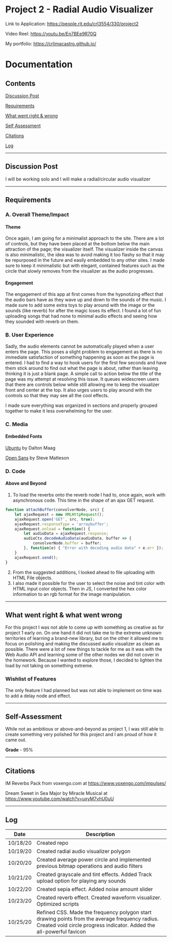 # Project 2 - Radial Audio Visualizer

Link to Application: <https://people.rit.edu/crl3554/330/project2>

Video Reel: <https://youtu.be/En7BEe9R70Q>

My portfolio: <https://crlimacastro.github.io/>

# Documentation

## Contents

[Discussion Post](#Discussion-Post)

[Requirements](#Requirements)

[What went right & wrong](#What-went-right-&-what-went-wrong)

[Self Assessment](#Self-Assessment)

[Citations](#Citations)

[Log](#Log)

------------------------------------

## Discussion Post

I will be working solo and I will make a radial/circular audio visualizer

------------------------------------

## Requirements

### A. Overall Theme/Impact

#### Theme

Once again, I am going for a minimalist approach to the site. There are a lot of controls, but they have been placed at the bottom below the main attraction of the page; the visualizer itself. The visualizer inside the canvas is also minimalistic, the idea was to avoid making it too flashy so that it may be repurposed in the future and easily embedded to any other sites. I made sure to keep it minimalistic but with elegant, contained features such as the circle that slowly removes from the visualizer as the audio progresses.

#### Engagement

The engagement of this app at first comes from the hypnotizing effect that the audio bars have as they wave up and down to the sounds of the music. I made sure to add some extra toys to play around with the image or the sounds (like reverb) for after the magic loses its effect. I found a lot of fun uploading songs that had none to minimal audio effects and seeing how they sounded with reverb on them.

### B. User Experience

Sadly, the audio elements cannot be automatically played when a user enters the page. This poses a slight problem to engagement as there is no immediate satisfaction of something happening as soon as the page is entered. I had to find a way to hook users for the first few seconds and have them stick around to find out what the page is about, rather than leaving thinking it is just a blank page. A simple call to action below the title of the page was my attempt at resolving this issue. It queues widescreen users that there are controls below while still allowing me to keep the visualizer front and center at the top. It also urges users to play around with the controls so that they may see all the cool effects.

I made sure everything was organized in sections and properly grouped together to make it less overwhelming for the user.

### C. Media

#### Embedded Fonts

[Ubuntu](https://fonts.google.com/specimen/Ubuntu) by Dalton Maag

[Open Sans](https://fonts.google.com/specimen/Open+Sans) by Steve Matteson

### D. Code

#### Above and Beyond

1. To load the reverbs onto the reverb node I had to, once again, work with asynchronous code. This time in the shape of an ajax GET request.
``` javascript
function attachBuffer(convolverNode, src) {
    let ajaxRequest = new XMLHttpRequest();
    ajaxRequest.open('GET', src, true);
    ajaxRequest.responseType = 'arraybuffer';
    ajaxRequest.onload = function() {
        let audioData = ajaxRequest.response;
        audioCtx.decodeAudioData(audioData, buffer => {
            convolverNode.buffer = buffer;
        }, function(e) { "Error with decoding audio data" + e.err });
    }
    ajaxRequest.send();
}
```
2. From the suggested additions, I looked ahead to file uploading with HTML File objects.
3. I also made it possible for the user to select the noise and tint color with HTML input color objects. Then in JS, I converted the hex color information to an rgb format for the image manipulation.


------------------------------------

## What went right & what went wrong

For this project I was not able to come up with something as creative as for project 1 early on. On one hand it did not take me to the extreme unknown territories of learning a brand-new library, but on the other it allowed me to focus on polishing and making the discussed audio visualizer as clean as possible. There were a lot of new things to tackle for me as it was with the Web Audio API and learning some of the other nodes we did not cover in the homework. Because I wanted to explore those, I decided to lighten the load by not taking on something extreme.

### Wishlist of Features

The only feature I had planned but was not able to implement on time was to add a delay node and effect.

------------------------------------

## Self-Assessment

While not as ambitious or above-and-beyond as project 1, I was still able to create something very polished for this project and I am proud of how it came out.

**Grade** - 95%

------------------------------------

## Citations

IM Reverbs Pack from voxengo.com at https://www.voxengo.com/impulses/

Dream Sweet in Sea Major by Miracle Musical at https://www.youtube.com/watch?v=uxyM7vhU0uU

------------------------------------

## Log

|   Date   | Description                                                                                                                                                            |
|:--------:|------------------------------------------------------------------------------------------------------------------------------------------------------------------------|
| 10/18/20 | Created repo                                                                                                                                                           |
| 10/19/20 | Created radial audio visualizer polygon                                                                                                                                |
| 10/20/20 | Created average power circle and implemented previous bitmap operations and audio filters                                                                              |
| 10/21/20 | Created grayscale and tint effects. Added Track upload option for playing any sounds                                                                                   |
| 10/22/20 | Created sepia effect. Added noise amount slider                                                                                                                        |
| 10/23/20 | Created reverb effect. Created waveform visualizer. Optimized scripts                                                                                                  |
| 10/25/20 | Refined CSS. Made the frequency polygon start drawing points from the average frequency radius. Created void circle progress indicator. Added the all-powerful favicon |